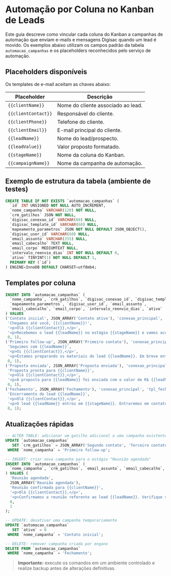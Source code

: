 # Automação por Coluna no Kanban de Leads

Este guia descreve como vincular cada coluna do Kanban a campanhas de automação que enviam e-mails e mensagens Digisac quando um lead é movido. Os exemplos abaixo utilizam os campos padrão da tabela `automacao_campanhas` e os placeholders reconhecidos pelo serviço de automação.

## Placeholders disponíveis

Os templates de e-mail aceitam as chaves abaixo:

| Placeholder | Descrição |
|-------------|-----------|
| `{{clientName}}` | Nome do cliente associado ao lead. |
| `{{clientContact}}` | Responsável do cliente. |
| `{{clientPhone}}` | Telefone do cliente. |
| `{{clientEmail}}` | E-mail principal do cliente. |
| `{{leadName}}` | Nome do lead/prospecto. |
| `{{leadValue}}` | Valor proposto formatado. |
| `{{stageName}}` | Nome da coluna do Kanban. |
| `{{campaignName}}` | Nome da campanha de automação. |

## Exemplo de estrutura da tabela (ambiente de testes)

```sql
CREATE TABLE IF NOT EXISTS `automacao_campanhas` (
  `id` INT UNSIGNED NOT NULL AUTO_INCREMENT,
  `nome_campanha` VARCHAR(120) NOT NULL,
  `crm_gatilhos` JSON NOT NULL,
  `digisac_conexao_id` VARCHAR(60) NULL,
  `digisac_template_id` VARCHAR(60) NULL,
  `mapeamento_parametros` JSON NOT NULL DEFAULT JSON_OBJECT(),
  `digisac_user_id` VARCHAR(60) NULL,
  `email_assunto` VARCHAR(255) NULL,
  `email_cabecalho` TEXT NULL,
  `email_corpo` MEDIUMTEXT NULL,
  `intervalo_reenvio_dias` INT NOT NULL DEFAULT 0,
  `ativo` TINYINT(1) NOT NULL DEFAULT 1,
  PRIMARY KEY (`id`)
) ENGINE=InnoDB DEFAULT CHARSET=utf8mb4;
```

## Templates por coluna

```sql
INSERT INTO `automacao_campanhas` (
  `nome_campanha`, `crm_gatilhos`, `digisac_conexao_id`, `digisac_template_id`,
  `mapeamento_parametros`, `digisac_user_id`, `email_assunto`,
  `email_cabecalho`, `email_corpo`, `intervalo_reenvio_dias`, `ativo`
) VALUES
('Contato inicial', JSON_ARRAY('Contato ativo'), 'conexao_principal', 'tpl_contato', JSON_OBJECT(), 'bot',
 'Chegamos até você, {{clientName}}!',
 '<p>Olá {{clientContact}},</p>',
 '<p>Recebemos o lead {{leadName}} no estágio {{stageName}} e vamos acompanhá-lo de perto.</p>',
 0, 1),
('Primeiro follow-up', JSON_ARRAY('Primeiro contato'), 'conexao_principal', 'tpl_followup', JSON_OBJECT(), 'bot',
 'Seguimos com {{leadName}}',
 '<p>Oi {{clientContact}},</p>',
 '<p>Estamos preparando os materiais do lead {{leadName}}. Em breve entraremos em contato.</p>',
 0, 1),
('Proposta enviada', JSON_ARRAY('Proposta enviada'), 'conexao_principal', 'tpl_proposta', JSON_OBJECT(), 'bot',
 'Proposta pronta para {{clientName}}',
 '<p>Olá {{clientContact}},</p>',
 '<p>A proposta para {{leadName}} foi enviada com o valor de R$ {{leadValue}}.</p>',
 0, 1),
('Fechamento', JSON_ARRAY('Fechamento'), 'conexao_principal', 'tpl_fechamento', JSON_OBJECT(), 'bot',
 'Encerramento do lead {{leadName}}',
 '<p>Olá {{clientContact}},</p>',
 '<p>O lead {{leadName}} entrou em {{stageName}}. Entraremos em contato para os próximos passos.</p>',
 0, 1);
```

## Atualizações rápidas

```sql
-- ALTER TABLE: adicionar um gatilho adicional a uma campanha existente
UPDATE `automacao_campanhas`
   SET `crm_gatilhos` = JSON_ARRAY('Segundo contato', 'Terceiro contato')
 WHERE `nome_campanha` = 'Primeiro follow-up';

-- INSERT: criar nova campanha para o estágio "Reunião agendada"
INSERT INTO `automacao_campanhas` (
  `nome_campanha`, `crm_gatilhos`, `email_assunto`, `email_cabecalho`, `email_corpo`, `intervalo_reenvio_dias`, `ativo`
) VALUES (
  'Reunião agendada',
  JSON_ARRAY('Reunião agendada'),
  'Reunião confirmada para {{clientName}}',
  '<p>Olá {{clientContact}},</p>',
  '<p>Confirmamos a reunião referente ao lead {{leadName}}. Verifique seus e-mails para detalhes adicionais.</p>',
  0,
  1
);

-- UPDATE: desativar uma campanha temporariamente
UPDATE `automacao_campanhas`
   SET `ativo` = 0
 WHERE `nome_campanha` = 'Contato inicial';

-- DELETE: remover campanha criada por engano
DELETE FROM `automacao_campanhas`
 WHERE `nome_campanha` = 'Fechamento';
```

> **Importante:** execute os comandos em um ambiente controlado e realize backup antes de alterações definitivas.
